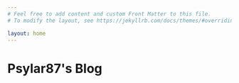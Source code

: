 ```yaml
---
# Feel free to add content and custom Front Matter to this file.
# To modify the layout, see https://jekyllrb.com/docs/themes/#overriding-theme-defaults

layout: home
---
```

<head>

<style>

h1  {

border-bottom: 1px grey;

}

</style>

</head>

<h1>Psylar87's Blog</h1>